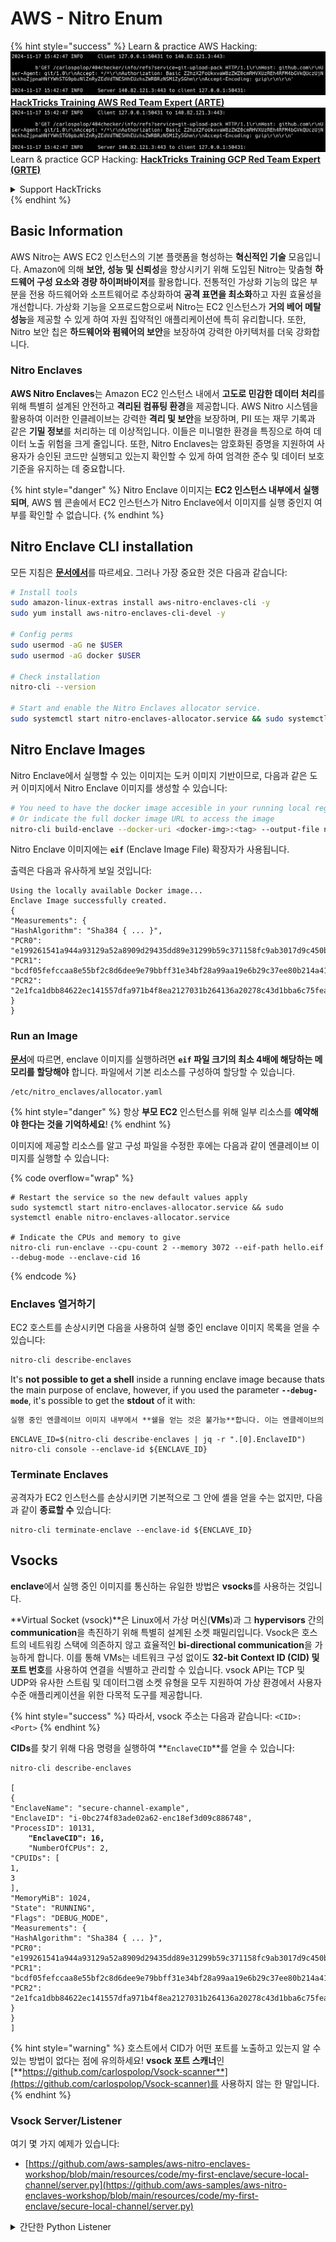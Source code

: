 # AWS - Nitro Enum

{% hint style="success" %}
Learn & practice AWS Hacking:<img src="../../../../.gitbook/assets/image (1).png" alt="" data-size="line">[**HackTricks Training AWS Red Team Expert (ARTE)**](https://training.hacktricks.xyz/courses/arte)<img src="../../../../.gitbook/assets/image (1).png" alt="" data-size="line">\
Learn & practice GCP Hacking: <img src="../../../../.gitbook/assets/image (2).png" alt="" data-size="line">[**HackTricks Training GCP Red Team Expert (GRTE)**<img src="../../../../.gitbook/assets/image (2).png" alt="" data-size="line">](https://training.hacktricks.xyz/courses/grte)

<details>

<summary>Support HackTricks</summary>

* Check the [**subscription plans**](https://github.com/sponsors/carlospolop)!
* **Join the** 💬 [**Discord group**](https://discord.gg/hRep4RUj7f) or the [**telegram group**](https://t.me/peass) or **follow** us on **Twitter** 🐦 [**@hacktricks\_live**](https://twitter.com/hacktricks\_live)**.**
* **Share hacking tricks by submitting PRs to the** [**HackTricks**](https://github.com/carlospolop/hacktricks) and [**HackTricks Cloud**](https://github.com/carlospolop/hacktricks-cloud) github repos.

</details>
{% endhint %}

## Basic Information

AWS Nitro는 AWS EC2 인스턴스의 기본 플랫폼을 형성하는 **혁신적인 기술** 모음입니다. Amazon에 의해 **보안, 성능 및 신뢰성**을 향상시키기 위해 도입된 Nitro는 맞춤형 **하드웨어 구성 요소와 경량 하이퍼바이저**를 활용합니다. 전통적인 가상화 기능의 많은 부분을 전용 하드웨어와 소프트웨어로 추상화하여 **공격 표면을 최소화**하고 자원 효율성을 개선합니다. 가상화 기능을 오프로드함으로써 Nitro는 EC2 인스턴스가 **거의 베어 메탈 성능**을 제공할 수 있게 하여 자원 집약적인 애플리케이션에 특히 유리합니다. 또한, Nitro 보안 칩은 **하드웨어와 펌웨어의 보안**을 보장하여 강력한 아키텍처를 더욱 강화합니다.

### Nitro Enclaves

**AWS Nitro Enclaves**는 Amazon EC2 인스턴스 내에서 **고도로 민감한 데이터 처리**를 위해 특별히 설계된 안전하고 **격리된 컴퓨팅 환경**을 제공합니다. AWS Nitro 시스템을 활용하여 이러한 인클레이브는 강력한 **격리 및 보안**을 보장하며, PII 또는 재무 기록과 같은 **기밀 정보**를 처리하는 데 이상적입니다. 이들은 미니멀한 환경을 특징으로 하여 데이터 노출 위험을 크게 줄입니다. 또한, Nitro Enclaves는 암호화된 증명을 지원하여 사용자가 승인된 코드만 실행되고 있는지 확인할 수 있게 하여 엄격한 준수 및 데이터 보호 기준을 유지하는 데 중요합니다.

{% hint style="danger" %}
Nitro Enclave 이미지는 **EC2 인스턴스 내부에서 실행되며**, AWS 웹 콘솔에서 EC2 인스턴스가 Nitro Enclave에서 이미지를 실행 중인지 여부를 확인할 수 없습니다.
{% endhint %}

## Nitro Enclave CLI installation

모든 지침은 [**문서에서**](https://catalog.us-east-1.prod.workshops.aws/event/dashboard/en-US/workshop/1-my-first-enclave/1-1-nitro-enclaves-cli#run-connect-and-terminate-the-enclave)를 따르세요. 그러나 가장 중요한 것은 다음과 같습니다:
```bash
# Install tools
sudo amazon-linux-extras install aws-nitro-enclaves-cli -y
sudo yum install aws-nitro-enclaves-cli-devel -y

# Config perms
sudo usermod -aG ne $USER
sudo usermod -aG docker $USER

# Check installation
nitro-cli --version

# Start and enable the Nitro Enclaves allocator service.
sudo systemctl start nitro-enclaves-allocator.service && sudo systemctl enable nitro-enclaves-allocator.service
```
## Nitro Enclave Images

Nitro Enclave에서 실행할 수 있는 이미지는 도커 이미지 기반이므로, 다음과 같은 도커 이미지에서 Nitro Enclave 이미지를 생성할 수 있습니다:
```bash
# You need to have the docker image accesible in your running local registry
# Or indicate the full docker image URL to access the image
nitro-cli build-enclave --docker-uri <docker-img>:<tag> --output-file nitro-img.eif
```
Nitro Enclave 이미지에는 **`eif`** (Enclave Image File) 확장자가 사용됩니다.

출력은 다음과 유사하게 보일 것입니다:
```
Using the locally available Docker image...
Enclave Image successfully created.
{
"Measurements": {
"HashAlgorithm": "Sha384 { ... }",
"PCR0": "e199261541a944a93129a52a8909d29435dd89e31299b59c371158fc9ab3017d9c450b0a580a487e330b4ac691943284",
"PCR1": "bcdf05fefccaa8e55bf2c8d6dee9e79bbff31e34bf28a99aa19e6b29c37ee80b214a414b7607236edf26fcb78654e63f",
"PCR2": "2e1fca1dbb84622ec141557dfa971b4f8ea2127031b264136a20278c43d1bba6c75fea286cd4de9f00450b6a8db0e6d3"
}
}
```
### Run an Image

[**문서**](https://catalog.us-east-1.prod.workshops.aws/event/dashboard/en-US/workshop/1-my-first-enclave/1-1-nitro-enclaves-cli#run-connect-and-terminate-the-enclave)에 따르면, enclave 이미지를 실행하려면 **`eif` 파일 크기의 최소 4배에 해당하는 메모리를 할당해야** 합니다. 파일에서 기본 리소스를 구성하여 할당할 수 있습니다.
```shell
/etc/nitro_enclaves/allocator.yaml
```
{% hint style="danger" %}
항상 **부모 EC2** 인스턴스를 위해 일부 리소스를 **예약해야 한다는 것을 기억하세요**!
{% endhint %}

이미지에 제공할 리소스를 알고 구성 파일을 수정한 후에는 다음과 같이 엔클레이브 이미지를 실행할 수 있습니다:

{% code overflow="wrap" %}
```shell
# Restart the service so the new default values apply
sudo systemctl start nitro-enclaves-allocator.service && sudo systemctl enable nitro-enclaves-allocator.service

# Indicate the CPUs and memory to give
nitro-cli run-enclave --cpu-count 2 --memory 3072 --eif-path hello.eif --debug-mode --enclave-cid 16
```
{% endcode %}

### Enclaves 열거하기

EC2 호스트를 손상시키면 다음을 사용하여 실행 중인 enclave 이미지 목록을 얻을 수 있습니다:
```bash
nitro-cli describe-enclaves
```
It's **not possible to get a shell** inside a running enclave image because thats the main purpose of enclave, however, if you used the parameter **`--debug-mode`**, it's possible to get the **stdout** of it with:

```markdown
실행 중인 엔클레이브 이미지 내부에서 **쉘을 얻는 것은 불가능**합니다. 이는 엔클레이브의 주요 목적이기 때문입니다. 그러나 **`--debug-mode`** 매개변수를 사용하면 다음과 같이 **stdout**을 얻을 수 있습니다:
```
```shell
ENCLAVE_ID=$(nitro-cli describe-enclaves | jq -r ".[0].EnclaveID")
nitro-cli console --enclave-id ${ENCLAVE_ID}
```
### Terminate Enclaves

공격자가 EC2 인스턴스를 손상시키면 기본적으로 그 안에 셸을 얻을 수는 없지만, 다음과 같이 **종료할 수** 있습니다:
```shell
nitro-cli terminate-enclave --enclave-id ${ENCLAVE_ID}
```
## Vsocks

**enclave**에서 실행 중인 이미지를 통신하는 유일한 방법은 **vsocks**를 사용하는 것입니다.

**Virtual Socket (vsock)**은 Linux에서 가상 머신(**VMs**)과 그 **hypervisors** 간의 **communication**을 촉진하기 위해 특별히 설계된 소켓 패밀리입니다. Vsock은 호스트의 네트워킹 스택에 의존하지 않고 효율적인 **bi-directional communication**을 가능하게 합니다. 이를 통해 VMs는 네트워크 구성 없이도 **32-bit Context ID (CID) 및 포트 번호**를 사용하여 연결을 식별하고 관리할 수 있습니다. vsock API는 TCP 및 UDP와 유사한 스트림 및 데이터그램 소켓 유형을 모두 지원하여 가상 환경에서 사용자 수준 애플리케이션을 위한 다목적 도구를 제공합니다.

{% hint style="success" %}
따라서, vsock 주소는 다음과 같습니다: `<CID>:<Port>`
{% endhint %}

**CIDs**를 찾기 위해 다음 명령을 실행하여 **`EnclaveCID`**를 얻을 수 있습니다:

<pre class="language-bash"><code class="lang-bash">nitro-cli describe-enclaves

[
{
"EnclaveName": "secure-channel-example",
"EnclaveID": "i-0bc274f83ade02a62-enc18ef3d09c886748",
"ProcessID": 10131,
<strong>    "EnclaveCID": 16,
</strong>    "NumberOfCPUs": 2,
"CPUIDs": [
1,
3
],
"MemoryMiB": 1024,
"State": "RUNNING",
"Flags": "DEBUG_MODE",
"Measurements": {
"HashAlgorithm": "Sha384 { ... }",
"PCR0": "e199261541a944a93129a52a8909d29435dd89e31299b59c371158fc9ab3017d9c450b0a580a487e330b4ac691943284",
"PCR1": "bcdf05fefccaa8e55bf2c8d6dee9e79bbff31e34bf28a99aa19e6b29c37ee80b214a414b7607236edf26fcb78654e63f",
"PCR2": "2e1fca1dbb84622ec141557dfa971b4f8ea2127031b264136a20278c43d1bba6c75fea286cd4de9f00450b6a8db0e6d3"
}
}
]
</code></pre>

{% hint style="warning" %}
호스트에서 CID가 어떤 포트를 노출하고 있는지 알 수 있는 방법이 없다는 점에 유의하세요! **vsock 포트 스캐너**인 [**https://github.com/carlospolop/Vsock-scanner**](https://github.com/carlospolop/Vsock-scanner)를 사용하지 않는 한 말입니다.
{% endhint %}

### Vsock Server/Listener

여기 몇 가지 예제가 있습니다:

* [https://github.com/aws-samples/aws-nitro-enclaves-workshop/blob/main/resources/code/my-first-enclave/secure-local-channel/server.py](https://github.com/aws-samples/aws-nitro-enclaves-workshop/blob/main/resources/code/my-first-enclave/secure-local-channel/server.py)

<details>

<summary>간단한 Python Listener</summary>
```python
#!/usr/bin/env python3

# From
https://medium.com/@F.DL/understanding-vsock-684016cf0eb0

import socket

CID = socket.VMADDR_CID_HOST
PORT = 9999

s = socket.socket(socket.AF_VSOCK, socket.SOCK_STREAM)
s.bind((CID, PORT))
s.listen()
(conn, (remote_cid, remote_port)) = s.accept()

print(f"Connection opened by cid={remote_cid} port={remote_port}")

while True:
buf = conn.recv(64)
if not buf:
break

print(f"Received bytes: {buf}")
```
```markdown
</details>
```
```bash
# Using socat
socat VSOCK-LISTEN:<port>,fork EXEC:"echo Hello from server!"
```
### Vsock 클라이언트

예시:

* [https://github.com/aws-samples/aws-nitro-enclaves-workshop/blob/main/resources/code/my-first-enclave/secure-local-channel/client.py](https://github.com/aws-samples/aws-nitro-enclaves-workshop/blob/main/resources/code/my-first-enclave/secure-local-channel/client.py)

<details>

<summary>간단한 Python 클라이언트</summary>
```python
#!/usr/bin/env python3

#From https://medium.com/@F.DL/understanding-vsock-684016cf0eb0

import socket

CID = socket.VMADDR_CID_HOST
PORT = 9999

s = socket.socket(socket.AF_VSOCK, socket.SOCK_STREAM)
s.connect((CID, PORT))
s.sendall(b"Hello, world!")
s.close()
```
```markdown
</details>
```
```bash
# Using socat
echo "Hello, vsock!" | socat - VSOCK-CONNECT:3:5000
```
### Vsock Proxy

도구 vsock-proxy는 다른 주소로 vsock 프록시를 프록시할 수 있습니다. 예를 들어:
```bash
vsock-proxy 8001 ip-ranges.amazonaws.com 443 --config your-vsock-proxy.yaml
```
이것은 **vsock의 로컬 포트 8001**을 `ip-ranges.amazonaws.com:443`으로 포워딩하며, 파일 **`your-vsock-proxy.yaml`**은 `ip-ranges.amazonaws.com:443`에 접근할 수 있도록 다음과 같은 내용을 가질 수 있습니다:
```yaml
allowlist:
- {address: ip-ranges.amazonaws.com, port: 443}
```
EC2 호스트에서 사용되는 vsock 주소(**`<CID>:<Port>`**)를 볼 수 있습니다 (여기서 `3:8001`에서 3은 CID이고 8001은 포트입니다):

{% code overflow="wrap" %}
```bash
sudo ss -l -p -n | grep v_str
v_str LISTEN 0      0                                                                              3:8001                   *:*     users:(("vsock-proxy",pid=9458,fd=3))
```
{% endcode %}

## Nitro Enclave Atestation & KMS

Nitro Enclaves SDK는 enclave가 Nitro **Hypervisor**로부터 **암호학적으로 서명된 증명 문서**를 요청할 수 있게 해줍니다. 이 문서에는 해당 enclave에 특정한 **고유 측정값**이 포함됩니다. 이러한 측정값은 **해시 및 플랫폼 구성 레지스터(PCR)**를 포함하며, 증명 과정에서 **enclave의 신원을 증명하고** **외부 서비스와의 신뢰를 구축하는 데** 사용됩니다. 증명 문서에는 일반적으로 PCR0, PCR1, PCR2와 같은 값이 포함되어 있으며, 이는 enclave EIF를 구축하고 저장할 때 이전에 접한 적이 있습니다.

[**docs**](https://catalog.us-east-1.prod.workshops.aws/event/dashboard/en-US/workshop/1-my-first-enclave/1-3-cryptographic-attestation#a-unique-feature-on-nitro-enclaves)에서 PCR 값은 다음과 같습니다:

<table><thead><tr><th width="97">PCR</th><th width="221">해시 ...</th><th>설명</th></tr></thead><tbody><tr><td>PCR0</td><td>Enclave 이미지 파일</td><td>섹션 데이터 없이 이미지 파일의 내용에 대한 연속적인 측정값입니다.</td></tr><tr><td>PCR1</td><td>리눅스 커널 및 부트스트랩</td><td>커널 및 부트 ramfs 데이터에 대한 연속적인 측정값입니다.</td></tr><tr><td>PCR2</td><td>애플리케이션</td><td>부트 ramfs 없이 사용자 애플리케이션에 대한 연속적이고 순서가 있는 측정값입니다.</td></tr><tr><td>PCR3</td><td>부모 인스턴스에 할당된 IAM 역할</td><td>부모 인스턴스에 할당된 IAM 역할에 대한 연속적인 측정값입니다. 부모 인스턴스가 올바른 IAM 역할을 가질 때만 증명 과정이 성공하도록 보장합니다.</td></tr><tr><td>PCR4</td><td>부모 인스턴스의 인스턴스 ID</td><td>부모 인스턴스의 ID에 대한 연속적인 측정값입니다. 부모 인스턴스가 특정 인스턴스 ID를 가질 때만 증명 과정이 성공하도록 보장합니다.</td></tr><tr><td>PCR8</td><td>Enclave 이미지 파일 서명 인증서</td><td>enclave 이미지 파일에 대해 지정된 서명 인증서의 측정값입니다. 특정 인증서로 서명된 enclave 이미지 파일에서 부팅된 경우에만 증명 과정이 성공하도록 보장합니다.</td></tr></tbody></table>

**암호학적 증명**을 애플리케이션에 통합하고 **AWS KMS**와 같은 서비스와의 사전 구축된 통합을 활용할 수 있습니다. AWS KMS는 **enclave 증명**을 **검증**할 수 있으며, 키 정책에서 증명 기반 조건 키(`kms:RecipientAttestation:ImageSha384` 및 `kms:RecipientAttestation:PCR`)를 제공합니다. 이러한 정책은 AWS KMS가 KMS 키를 사용한 작업을 **enclave의 증명 문서가 유효하고** **지정된 조건을 충족할 때만 허용**하도록 보장합니다.

{% hint style="success" %}
디버그(--debug) 모드의 Enclaves는 제로로 구성된 PCR을 가진 증명 문서를 생성합니다(`000000000000000000000000000000000000000000000000`). 따라서 이러한 값을 확인하는 KMS 정책은 실패할 것입니다.
{% endhint %}

### PCR 우회

공격자의 관점에서 보면, 일부 PCR은 enclave 이미지의 일부 또는 전체를 수정할 수 있게 해주며 여전히 유효할 수 있습니다(예: PCR4는 부모 인스턴스의 ID만 확인하므로 해당 EC2에서 어떤 enclave 이미지든 실행할 수 있습니다).

따라서 EC2 인스턴스를 손상시킨 공격자는 이러한 보호를 우회하기 위해 다른 enclave 이미지를 실행할 수 있을 것입니다.

각 보호를 우회하기 위해 새로운 이미지를 수정/생성하는 방법에 대한 연구는 여전히 TODO입니다.

## References

* [https://medium.com/@F.DL/understanding-vsock-684016cf0eb0](https://medium.com/@F.DL/understanding-vsock-684016cf0eb0)
* AWS의 Nitro 튜토리얼 모든 부분: [https://catalog.us-east-1.prod.workshops.aws/event/dashboard/en-US/workshop/1-my-first-enclave/1-1-nitro-enclaves-cli](https://catalog.us-east-1.prod.workshops.aws/event/dashboard/en-US/workshop/1-my-first-enclave/1-1-nitro-enclaves-cli)

{% hint style="success" %}
AWS 해킹 배우기 및 연습하기:<img src="../../../../.gitbook/assets/image (1).png" alt="" data-size="line">[**HackTricks Training AWS Red Team Expert (ARTE)**](https://training.hacktricks.xyz/courses/arte)<img src="../../../../.gitbook/assets/image (1).png" alt="" data-size="line">\
GCP 해킹 배우기 및 연습하기: <img src="../../../../.gitbook/assets/image (2).png" alt="" data-size="line">[**HackTricks Training GCP Red Team Expert (GRTE)**<img src="../../../../.gitbook/assets/image (2).png" alt="" data-size="line">](https://training.hacktricks.xyz/courses/grte)

<details>

<summary>HackTricks 지원하기</summary>

* [**구독 계획**](https://github.com/sponsors/carlospolop) 확인하기!
* **💬 [**Discord 그룹**](https://discord.gg/hRep4RUj7f) 또는 [**텔레그램 그룹**](https://t.me/peass)에 참여하거나 **Twitter** 🐦 [**@hacktricks\_live**](https://twitter.com/hacktricks\_live)**를 팔로우하세요.**
* **[**HackTricks**](https://github.com/carlospolop/hacktricks) 및 [**HackTricks Cloud**](https://github.com/carlospolop/hacktricks-cloud) github 리포지토리에 PR을 제출하여 해킹 팁을 공유하세요.**

</details>
{% endhint %}
